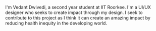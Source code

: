 I'm Vedant Dwivedi, a second year student at IIT Roorkee.
I'm a UI/UX designer who seeks to create impact through my design.
I seek to contribute to this project as I think it can create an amazing impact by reducing health inequity in the developing world.
